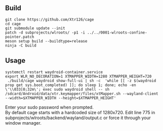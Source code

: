 ## Build 
    git clone https://github.com/Xtr126/cage
    cd cage
    git submodule update --init
    patch -d subprojects/wlroots/ -p1 -i ../../0001-wlroots-confine-pointer.patch
    meson setup build --buildtype=release
    ninja -C build

## Usage
    systemctl restart waydroid-container.service
    export WLR_NO_DECORATION=1 XTMAPPER_WIDTH=1280 XTMAPPER_HEIGHT=720
     ./build/cage waydroid show-full-ui | sh -c  'while [[ -z $(waydroid prop get sys.boot_completed) ]]; do sleep 1; done; echo -en \'\\033[0;32m\'; exec sudo waydroid shell -- sh /sdcard/Android/data/xtr.keymapper/files/xtMapper.sh --wayland-client --width=$XTMAPPER_WIDTH --height=$XTMAPPER_HEIGHT'

Enter your sudo password when prompted.  
By default cage starts with a hardcoded size of 1280x720. Edit line 775 in subprojects/wlroots/backend/wayland/output.c or force it through your window manager. 
